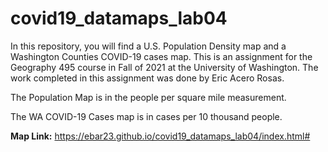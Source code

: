 # covid19_datamaps_lab04

In this repository, you will find a U.S. Population Density map and a Washington Counties COVID-19 cases map. 
This is an assignment for the Geography 495 course in Fall of 2021 at the University of Washington. The work
completed in this assignment was done by Eric Acero Rosas. 

The Population Map is in the people per square mile measurement.

The WA COVID-19 Cases map is in cases per 10 thousand people.

**Map Link:** https://ebar23.github.io/covid19_datamaps_lab04/index.html#
